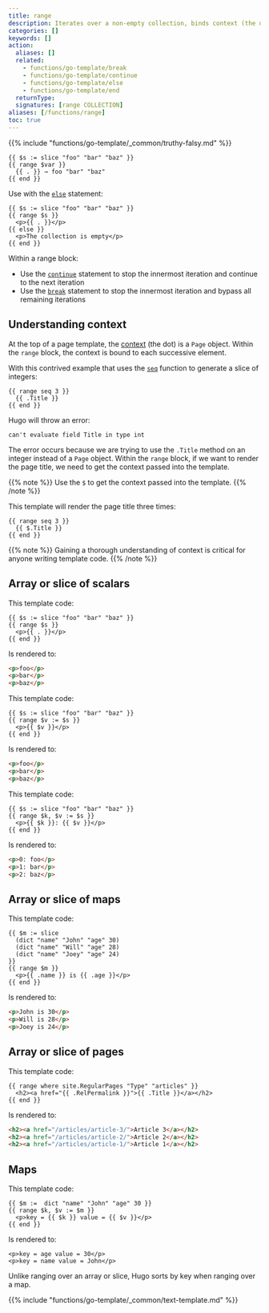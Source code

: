 ```yaml
---
title: range
description: Iterates over a non-empty collection, binds context (the dot) to successive elements, and executes the block.
categories: []
keywords: []
action:
  aliases: []
  related:
    - functions/go-template/break
    - functions/go-template/continue
    - functions/go-template/else
    - functions/go-template/end
  returnType: 
  signatures: [range COLLECTION]
aliases: [/functions/range]
toc: true
---
```


{{% include "functions/go-template/_common/truthy-falsy.md" %}}

```go-html-template
{{ $s := slice "foo" "bar" "baz" }}
{{ range $var }}
  {{ . }} → foo "bar" "baz"
{{ end }}
```

Use with the [`else`] statement:

```go-html-template
{{ $s := slice "foo" "bar" "baz" }}
{{ range $s }}
  <p>{{ . }}</p>
{{ else }}
  <p>The collection is empty</p>
{{ end }}
```

Within a range block:

- Use the [`continue`] statement to stop the innermost iteration and continue to the next iteration
- Use the [`break`] statement to stop the innermost iteration and bypass all remaining iterations

## Understanding context

At the top of a page template, the [context] (the dot) is a `Page` object. Within the `range` block, the context is bound to each successive element.

With this contrived example that uses the [`seq`] function to generate a slice of integers:

```go-html-template
{{ range seq 3 }}
  {{ .Title }}
{{ end }}
```

Hugo will throw an error:

    can't evaluate field Title in type int

The error occurs because we are trying to use the `.Title` method on an integer instead of a `Page` object. Within the `range` block, if we want to render the page title, we need to get the context passed into the template.

{{% note %}}
Use the `$` to get the context passed into the template.
{{% /note %}}

This template will render the page title three times:

```go-html-template
{{ range seq 3 }}
  {{ $.Title }}
{{ end }}
```

{{% note %}}
Gaining a thorough understanding of context is critical for anyone writing template code.
{{% /note %}}

[`seq`]: functions/collections/seq/
[context]: /getting-started/glossary/#context

## Array or slice of scalars

This template code:

```go-html-template
{{ $s := slice "foo" "bar" "baz" }}
{{ range $s }}
  <p>{{ . }}</p>
{{ end }}
```

Is rendered to:

```html
<p>foo</p>
<p>bar</p>
<p>baz</p>
```

This template code:

```go-html-template
{{ $s := slice "foo" "bar" "baz" }}
{{ range $v := $s }}
  <p>{{ $v }}</p>
{{ end }}
```

Is rendered to:

```html
<p>foo</p>
<p>bar</p>
<p>baz</p>
```

This template code:

```go-html-template
{{ $s := slice "foo" "bar" "baz" }}
{{ range $k, $v := $s }}
  <p>{{ $k }}: {{ $v }}</p>
{{ end }}
```

Is rendered to:

```html
<p>0: foo</p>
<p>1: bar</p>
<p>2: baz</p>
```

## Array or slice of maps

This template code:

```go-html-template
{{ $m := slice
  (dict "name" "John" "age" 30)
  (dict "name" "Will" "age" 28)
  (dict "name" "Joey" "age" 24)
}}
{{ range $m }}
  <p>{{ .name }} is {{ .age }}</p>
{{ end }}
```

Is rendered to:

```html
<p>John is 30</p>
<p>Will is 28</p>
<p>Joey is 24</p>
```

## Array or slice of pages

This template code:

```go-html-template
{{ range where site.RegularPages "Type" "articles" }}
  <h2><a href="{{ .RelPermalink }}">{{ .Title }}</a></h2>
{{ end }}
```

Is rendered to:

```html
<h2><a href="/articles/article-3/">Article 3</a></h2>
<h2><a href="/articles/article-2/">Article 2</a></h2>
<h2><a href="/articles/article-1/">Article 1</a></h2>
```

## Maps

This template code:

```go-html-template
{{ $m :=  dict "name" "John" "age" 30 }}
{{ range $k, $v := $m }}
  <p>key = {{ $k }} value = {{ $v }}</p>
{{ end }}
```

Is rendered to:

```go-html-template
<p>key = age value = 30</p>
<p>key = name value = John</p>
```

Unlike ranging over an array or slice, Hugo sorts by key when ranging over a map.

{{% include "functions/go-template/_common/text-template.md" %}}

[`else`]: /functions/go-template/else
[`break`]: /functions/go-template/break
[`continue`]: /functions/go-template/continue

